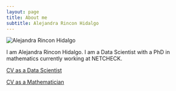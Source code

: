 ```yaml
---
layout: page
title: About me
subtitle: Alejandra Rincon Hidalgo
---
```




![Alejandra Rincon Hidalgo](assest/img/IMG_4608.jpeg)

I am Alejandra Rincon Hidalgo. I am a Data Scientist with a PhD in mathematics currently working at NETCHECK.

[CV as a Data Scientist](/assest/arinconh_DS.pdf)

[CV as a Mathematician](/assest/arinconh_CV.pdf)
